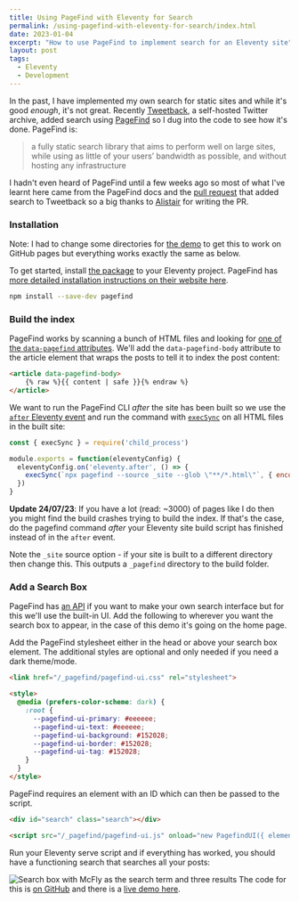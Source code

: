 ```yaml
---
title: Using PageFind with Eleventy for Search
permalink: /using-pagefind-with-eleventy-for-search/index.html
date: 2023-01-04
excerpt: "How to use PageFind to implement search for an Eleventy site"
layout: post
tags:
  - Eleventy
  - Development
---
```


In the past, I have implemented my own search for static sites and while it's good _enough_, it's not great. Recently [Tweetback](https://github.com/tweetback/tweetback), a self-hosted Twitter archive, added search using [PageFind](https://pagefind.app) so I dug into the code to see how it's done. PageFind is:

> a fully static search library that aims to perform well on large sites, while using as little of your users’ bandwidth as possible, and without hosting any infrastructure

I hadn't even heard of PageFind until a few weeks ago so most of what I've learnt here came from the PageFind docs and the [pull request](https://github.com/tweetback/tweetback/pull/27) that added search to Tweetback so a big thanks to [Alistair](https://alistairshepherd.uk) for writing the PR.

### Installation

Note: I had to change some directories for [the demo](https://github.com/rknightuk/eleventy-pagefind-demo/) to get this to work on GitHub pages but everything works exactly the same as below.

To get started, install [the package](https://www.npmjs.com/package/pagefind) to your Eleventy project. PageFind has [more detailed installation instructions on their website here](https://pagefind.app/docs/installation/).

```bash
npm install --save-dev pagefind
```

### Build the index

PageFind works by scanning a bunch of HTML files and looking for [one of the `data-pagefind` attributes](https://pagefind.app/docs/indexing/).  We'll add the `data-pagefind-body` attribute to the article element that wraps the posts to tell it to index the post content:

```html
<article data-pagefind-body>
    {% raw %}{{ content | safe }}{% endraw %}
</article>
```

We want to run the PageFind CLI _after_ the site has been built so we use the [`after` Eleventy event](https://www.11ty.dev/docs/events/#eleventy.after) and run the command with [`execSync`](https://nodejs.org/api/child_process.html#child_processexecsynccommand-options) on all HTML files in the built site:

```js
const { execSync } = require('child_process')

module.exports = function(eleventyConfig) {
  eleventyConfig.on('eleventy.after', () => {
    execSync(`npx pagefind --source _site --glob \"**/*.html\"`, { encoding: 'utf-8' })
  })
}
```

**Update 24/07/23**: If you have a lot (read: ~3000) of pages like I do then you might find the build crashes trying to build the index. If that's the case, do the pagefind command _after_ your Eleventy site build script has finished instead of in the `after` event.

Note the `_site` source option - if your site is built to a different directory then change this. This outputs a `_pagefind` directory to the build folder.

### Add a Search Box

PageFind has [an API](https://pagefind.app/docs/api/) if you want to make your own search interface but for this we'll use the built-in UI. Add the following to wherever you want the search box to appear, in the case of this demo it's going on the home page.

Add the PageFind stylesheet either in the head or above your search box element. The additional styles are optional and only needed if you need a dark theme/mode.

```html
<link href="/_pagefind/pagefind-ui.css" rel="stylesheet">

<style>
  @media (prefers-color-scheme: dark) {
    :root {
      --pagefind-ui-primary: #eeeeee;
      --pagefind-ui-text: #eeeeee;
      --pagefind-ui-background: #152028;
      --pagefind-ui-border: #152028;
      --pagefind-ui-tag: #152028;
    }
  }
</style>
```

PageFind requires an element with an ID which can then be passed to the script.

```html
<div id="search" class="search"></div>

<script src="/_pagefind/pagefind-ui.js" onload="new PagefindUI({ element: '#search', showImages: false });"></script>
```

Run your Eleventy serve script and if everything has worked, you should have a functioning search that searches all your posts:

![Search box with McFly as the search term and three results](https://rknightuk.s3.amazonaws.com/site/pagefind-eleventy.png)
The code for this is [on GitHub](https://github.com/rknightuk/eleventy-pagefind-demo) and there is a [live demo here](https://rknightuk.github.io/eleventy-pagefind-demo).
